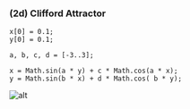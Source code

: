 ### (2d) Clifford Attractor
```JS
x[0] = 0.1;
y[0] = 0.1;

a, b, c, d = [-3..3];

x = Math.sin(a * y) + c * Math.cos(a * x);
y = Math.sin(b * x) + d * Math.cos( b * y);
```


![alt][logo]

[logo]:[]sample.gif ""
